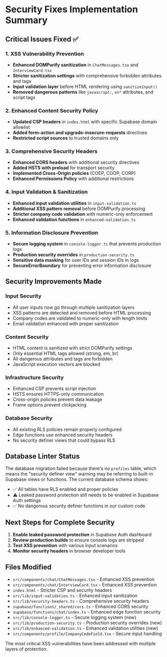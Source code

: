 # Security Fixes Implementation Summary

## Critical Issues Fixed ✅

### 1. XSS Vulnerability Prevention
- **Enhanced DOMPurify sanitization** in `ChatMessages.tsx` and `InterviewCard.tsx`
- **Stricter sanitization settings** with comprehensive forbidden attributes and tags
- **Input validation layer** before HTML rendering using `sanitizeInput()`
- **Removed dangerous patterns** like `javascript:`, `on*` attributes, and script tags

### 2. Enhanced Content Security Policy
- **Updated CSP headers** in `index.html` with specific Supabase domain allowlist
- **Added form-action and upgrade-insecure-requests** directives
- **Restricted script sources** to trusted domains only

### 3. Comprehensive Security Headers
- **Enhanced CORS headers** with additional security directives
- **Added HSTS with preload** for transport security
- **Implemented Cross-Origin policies** (COEP, COOP, CORP)
- **Enhanced Permissions Policy** with additional restrictions

### 4. Input Validation & Sanitization
- **Enhanced input validation utilities** in `input-validation.ts`
- **Additional XSS pattern removal** before DOMPurify processing
- **Stricter company code validation** with numeric-only enforcement
- **Enhanced validation functions** in `enhanced-validation.ts`

### 5. Information Disclosure Prevention
- **Secure logging system** in `console-logger.ts` that prevents production logs
- **Production security overrides** in `production-security.ts`
- **Sensitive data masking** for user IDs and session IDs in logs
- **SecureErrorBoundary** for preventing error information disclosure

## Security Improvements Made

### Input Security
- All user inputs now go through multiple sanitization layers
- XSS patterns are detected and removed before HTML processing
- Company codes are validated to numeric-only with length limits
- Email validation enhanced with proper sanitization

### Content Security
- HTML content is sanitized with strict DOMPurify settings
- Only essential HTML tags allowed (strong, em, br)
- All dangerous attributes and tags are forbidden
- JavaScript execution vectors are blocked

### Infrastructure Security
- Enhanced CSP prevents script injection
- HSTS ensures HTTPS-only communication
- Cross-origin policies prevent data leakage
- Frame options prevent clickjacking

### Database Security
- All existing RLS policies remain properly configured
- Edge functions use enhanced security headers
- No security definer views that could bypass RLS

## Database Linter Status

The database migration failed because there's no `profiles` table, which means the "security definer view" warning may be referring to built-in Supabase views or functions. The current database schema shows:

- ✅ All tables have RLS enabled and proper policies
- ⚠️ Leaked password protection still needs to be enabled in Supabase Auth settings
- ✅ No dangerous security definer functions in our custom code

## Next Steps for Complete Security

1. **Enable leaked password protection** in Supabase Auth dashboard
2. **Review production builds** to ensure console logs are stripped
3. **Test XSS prevention** with various input scenarios
4. **Monitor security headers** in browser developer tools

## Files Modified
- `src/components/chat/ChatMessages.tsx` - Enhanced XSS prevention
- `src/components/chat/InterviewCard.tsx` - Enhanced XSS prevention  
- `index.html` - Stricter CSP and security headers
- `src/lib/input-validation.ts` - Enhanced input sanitization
- `src/lib/security-headers.ts` - Comprehensive security headers
- `supabase/functions/_shared/cors.ts` - Enhanced CORS security
- `supabase/functions/chat/index.ts` - Enhanced edge function security
- `src/lib/console-logger.ts` - Secure logging system (new)
- `src/lib/production-security.ts` - Production security overrides (new)
- `src/lib/enhanced-validation.ts` - Enhanced validation utilities (new)
- `src/components/profile/CompanyCodeField.tsx` - Secure input handling

The most critical XSS vulnerabilities have been addressed with multiple layers of protection.